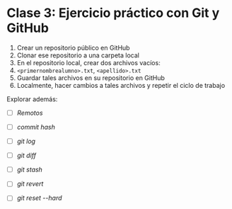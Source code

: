 # Clase 3: Ejercicio práctico con Git y GitHub

1. Crear un repositorio público en GitHub
2. Clonar ese repositorio a una carpeta local
3. En el repositorio local, crear dos archivos vacíos:
4. `<primernombrealumno>.txt`, `<apellido>.txt`
5. Guardar tales archivos en su repositorio en GitHub
6. Localmente, hacer cambios a tales archivos y repetir el ciclo de trabajo

Explorar además:
- [ ] _Remotos_
- [ ] _commit hash_
- [ ] _git log_
- [ ] _git diff_
- [ ] _git stash_
- [ ] _git revert_
- [ ] _git reset --hard_

